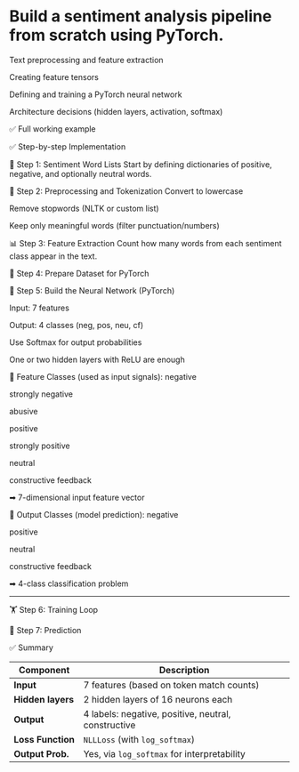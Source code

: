 # Build a sentiment analysis pipeline from scratch using PyTorch.


Text preprocessing and feature extraction

Creating feature tensors

Defining and training a PyTorch neural network

Architecture decisions (hidden layers, activation, softmax)

✅ Full working example

✅ Step-by-step Implementation


📘 Step 1: Sentiment Word Lists
Start by defining dictionaries of positive, negative, and optionally neutral words.


🧹 Step 2: Preprocessing and Tokenization
Convert to lowercase

Remove stopwords (NLTK or custom list)

Keep only meaningful words (filter punctuation/numbers)


📊 Step 3: Feature Extraction
Count how many words from each sentiment class appear in the text.


🔢 Step 4: Prepare Dataset for PyTorch


🧠 Step 5: Build the Neural Network (PyTorch)

Input: 7 features

Output: 4 classes (neg, pos, neu, cf)

Use Softmax for output probabilities

One or two hidden layers with ReLU are enough



🔸 Feature Classes (used as input signals):
negative

strongly negative

abusive

positive

strongly positive

neutral

constructive feedback

➡ 7-dimensional input feature vector

🔸 Output Classes (model prediction):
negative

positive

neutral

constructive feedback

➡ 4-class classification problem

----------------------------------------------


🏋️ Step 6: Training Loop


🎯 Step 7: Prediction



✅ Summary

| Component         | Description                                         |
| ----------------- | --------------------------------------------------- |
| **Input**         | 7 features (based on token match counts)            |
| **Hidden layers** | 2 hidden layers of 16 neurons each                  |
| **Output**        | 4 labels: negative, positive, neutral, constructive |
| **Loss Function** | `NLLLoss` (with `log_softmax`)                      |
| **Output Prob.**  | Yes, via `log_softmax` for interpretability         |





